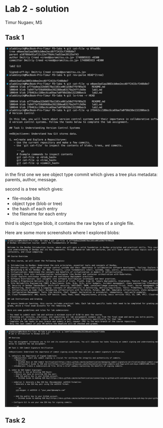 # Lab 2 - solution

Timur Nugaev, MS

## Task 1

![alt text](image-1.png)

in the first one we see object type commit which gives a tree plus metadata: parents, author, message.

second is a tree which gives:
- file-mode bits
- object type (blob or tree)
- the hash of each entry
- the filename for each entry

third is object type blob, it contains the raw bytes of a single file.

Here are some more screenshots where I explored blobs:

![alt text](image-2.png)

![alt text](image-3.png)

## Task 2

